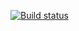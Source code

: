 [![Build status](https://ci.appveyor.com/api/projects/status/xt3tl0o008mcsecq/branch/main?svg=true)](https://ci.appveyor.com/project/OksanaBandanet/pageobject/branch/main)
